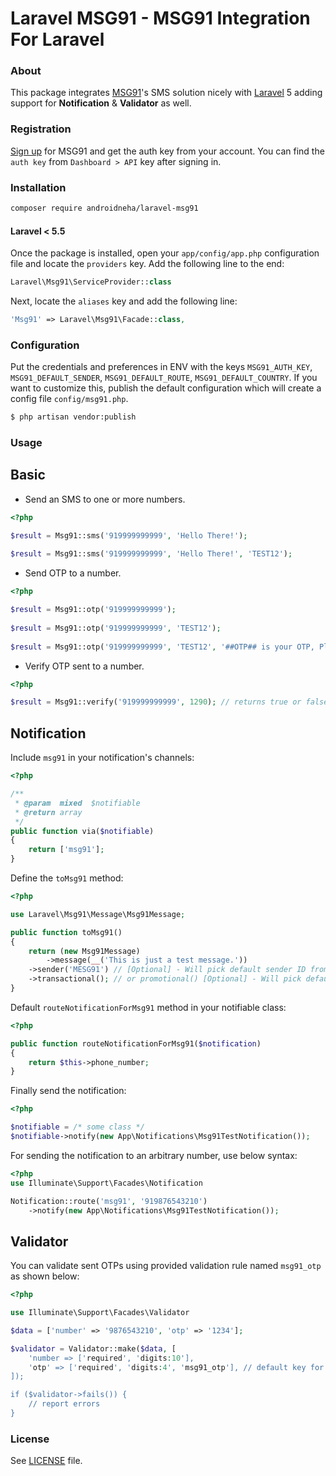 # Laravel MSG91 - MSG91 Integration For Laravel

### About
This package integrates [MSG91](https://msg91.com)'s SMS solution nicely with [Laravel](https://laravel.com/) 5 adding support for **Notification** & **Validator** as well.

### Registration
[Sign up](https://msg91.com/signup) for MSG91 and get the auth key from your account. You can find the `auth key` from `Dashboard > API` key after signing in.

### Installation
```bash
composer require androidneha/laravel-msg91
```

#### Laravel < 5.5
Once the package is installed, open your `app/config/app.php` configuration file and locate the `providers` key. Add the following line to the end:

```php
Laravel\Msg91\ServiceProvider::class
```

Next, locate the `aliases` key and add the following line:

```php
'Msg91' => Laravel\Msg91\Facade::class,
```

### Configuration
Put the credentials and preferences in ENV with the keys `MSG91_AUTH_KEY`, `MSG91_DEFAULT_SENDER`, `MSG91_DEFAULT_ROUTE`, `MSG91_DEFAULT_COUNTRY`. If you want to customize this, publish the default configuration which will create a config file `config/msg91.php`.

```bash
$ php artisan vendor:publish
```

### Usage

## Basic
- Send an SMS to one or more numbers.
```php
<?php

$result = Msg91::sms('919999999999', 'Hello There!');
 
$result = Msg91::sms('919999999999', 'Hello There!', 'TEST12');
```

- Send OTP to a number.
```php
<?php

$result = Msg91::otp('919999999999');
   
$result = Msg91::otp('919999999999', 'TEST12');
   
$result = Msg91::otp('919999999999', 'TEST12', '##OTP## is your OTP, Please dont share it with anyone.');
```

- Verify OTP sent to a number.
```php
<?php

$result = Msg91::verify('919999999999', 1290); // returns true or false
```

## Notification
Include `msg91` in your notification's channels:
```php
<?php

/**
 * @param  mixed  $notifiable
 * @return array
 */
public function via($notifiable)
{
    return ['msg91'];
}
```

Define the `toMsg91` method:
```php
<?php

use Laravel\Msg91\Message\Msg91Message;

public function toMsg91()
{
    return (new Msg91Message)
        ->message(__('This is just a test message.'))
	->sender('MESG91') // [Optional] - Will pick default sender ID from MSG91_DEFAULT_SENDER or config
	->transactional(); // or promotional() [Optional] - Will pick default route from MSG91_DEFAULT_ROUTE or config
}
```

Default `routeNotificationForMsg91` method in your notifiable class:
```php
<?php

public function routeNotificationForMsg91($notification)
{
    return $this->phone_number;
}
```

Finally send the notification:
```php
<?php

$notifiable = /* some class */
$notifiable->notify(new App\Notifications\Msg91TestNotification());
```

For sending the notification to an arbitrary number, use below syntax:
```php
<?php
use Illuminate\Support\Facades\Notification

Notification::route('msg91', '919876543210')
    ->notify(new App\Notifications\Msg91TestNotification());
```

## Validator
You can validate sent OTPs using provided validation rule named `msg91_otp` as shown below:
```php
<?php

use Illuminate\Support\Facades\Validator

$data = ['number' => '9876543210', 'otp' => '1234'];

$validator = Validator::make($data, [
    'number => ['required', 'digits:10'],
    'otp' => ['required', 'digits:4', 'msg91_otp'], // default key for source number is 'number', you can customize this using 'msg91_otp:key_name'
]);

if ($validator->fails()) {
    // report errors
}
```

### License

See [LICENSE](LICENSE) file.
